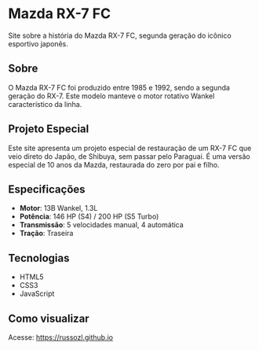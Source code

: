 # Mazda RX-7 FC

Site sobre a história do Mazda RX-7 FC, segunda geração do icônico esportivo japonês.

## Sobre

O Mazda RX-7 FC foi produzido entre 1985 e 1992, sendo a segunda geração do RX-7. Este modelo manteve o motor rotativo Wankel característico da linha.

## Projeto Especial

Este site apresenta um projeto especial de restauração de um RX-7 FC que veio direto do Japão, de Shibuya, sem passar pelo Paraguai. É uma versão especial de 10 anos da Mazda, restaurada do zero por pai e filho.

## Especificações

- **Motor**: 13B Wankel, 1.3L
- **Potência**: 146 HP (S4) / 200 HP (S5 Turbo)
- **Transmissão**: 5 velocidades manual, 4 automática
- **Tração**: Traseira

## Tecnologias

- HTML5
- CSS3
- JavaScript

## Como visualizar

Acesse: https://russozl.github.io
